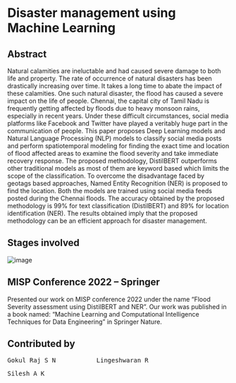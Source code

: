 # Disaster management using Machine Learning

## Abstract
Natural calamities are ineluctable and had caused severe damage to both life and property. The rate of occurrence of natural disasters has been drastically increasing over time. It takes a long time to abate the impact of these calamities. One such natural disaster, the flood has caused a severe impact on the life of people. Chennai, the capital city of Tamil Nadu is frequently getting affected by floods due to heavy monsoon rains, especially in recent years. Under these difficult circumstances, social media platforms like Facebook and Twitter have played a veritably huge part in the communication of people. This paper proposes Deep Learning models and Natural Language Processing (NLP) models to classify social media posts and perform spatiotemporal modeling for finding the exact time and location of flood affected areas to examine the flood severity and take immediate recovery response. The proposed methodology, DistilBERT outperforms other traditional models as most of them are keyword based which limits the scope of the classification. To overcome the disadvantage faced by geotags based approaches, Named Entity Recognition (NER) is proposed to find the location. Both the models are trained using social media feeds posted during the Chennai floods. The accuracy obtained by the proposed methodology is 99% for text classification (DistilBERT) and 89% for location identification (NER). The results obtained imply that the proposed methodology can be an efficient approach for disaster management.

## Stages involved
![image](https://github.com/SileshAK/Disaster-management-using-Machine-Learning/assets/98336512/466a0753-7e18-40a8-be45-054120f42868)

## MISP Conference 2022 – Springer
Presented our work on MISP conference 2022 under the name “Flood Severity assessment using DistilBERT and NER”. Our work was published in a book named: “Machine Learning and Computational Intelligence Techniques for Data Engineering” in Springer Nature.


## Contributed by
<pre>Gokul Raj S N           Lingeshwaran R</pre>
<pre>Silesh A K</pre>
